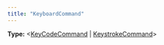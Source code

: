 ```yaml
---
title: "KeyboardCommand"
---
```


**Type:** &#60;[KeyCodeCommand] | [KeystrokeCommand]&#62;

[KeyCodeCommand]: ./class-key-code-command "KeyCodeCommand"
[KeystrokeCommand]: ./class-keystroke-command "KeystrokeCommand"

